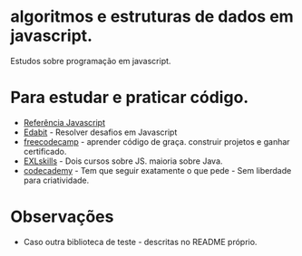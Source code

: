 # algoritmos e estruturas de dados em javascript.

Estudos sobre programação em javascript.

# Para estudar e praticar código.
* [Referência Javascript](https://developer.mozilla.org/en-US/docs/Web/JavaScript/Reference)
* [Edabit](https://edabit.com/challenges/javascript) - Resolver desafios em Javascript
* [freecodecamp](https://www.freecodecamp.org/) - aprender código de graça. construir projetos e ganhar certificado.
* [EXLskills](https://exlskills.com/learn-en/courses/) - Dois cursos sobre JS. maioria sobre Java.
* [codecademy](https://www.codecademy.com/courses/introduction-to-javascript/) - Tem que seguir exatamente o que pede - Sem liberdade para criatividade.

# Observações
* Caso outra biblioteca de teste - descritas no README próprio.  